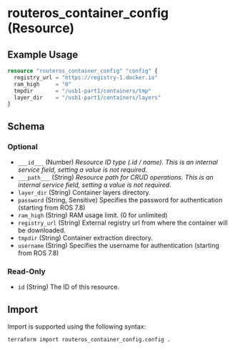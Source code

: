 # routeros_container_config (Resource)


## Example Usage
```terraform
resource "routeros_container_config" "config" {
  registry_url = "https://registry-1.docker.io"
  ram_high     = "0"
  tmpdir       = "/usb1-part1/containers/tmp"
  layer_dir    = "/usb1-part1/containers/layers"
}
```

<!-- schema generated by tfplugindocs -->
## Schema

### Optional

- `___id___` (Number) <em>Resource ID type (.id / name). This is an internal service field, setting a value is not required.</em>
- `___path___` (String) <em>Resource path for CRUD operations. This is an internal service field, setting a value is not required.</em>
- `layer_dir` (String) Container layers directory.
- `password` (String, Sensitive) Specifies the password for authentication (starting from ROS 7.8)
- `ram_high` (String) RAM usage limit. (0 for unlimited)
- `registry_url` (String) External registry url from where the container will be downloaded.
- `tmpdir` (String) Container extraction directory.
- `username` (String) Specifies the username for authentication (starting from ROS 7.8)

### Read-Only

- `id` (String) The ID of this resource.

## Import
Import is supported using the following syntax:
```shell
terraform import routeros_container_config.config .
```
